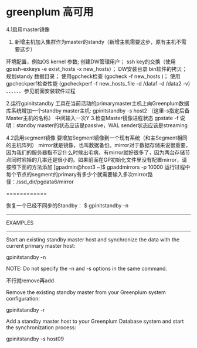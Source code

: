 # greenplum 高可用

4.1启用master镜像
1. 新增主机加入集群作为master的standy（新增主机需要这步，原有主机不需要这步）

环境配置，例如OS kernel 参数;
创建DW管理用户；
ssh key的交换（使用gpssh-exkeys -e exist_hosts -x new_hosts）；
DW安装目录 bin软件的拷贝；
规划standy 数据目录；
使用gpcheck检查 (gpcheck -f new_hosts )；
使用gpcheckperf检查性能 (gpcheckperf -f new_hosts_file -d /data1 -d /data2 -v)
、、、、、、参见前面安装软件过程

2.运行gpinitstandby 工具在当前活动的primarymaster主机上向Greenplum数据库系统增加一个standby master主机:
   gpinitstandby -s host2       （这里-s指定后备Master主机的名称）
    中间输入一次Y
3.检查Master镜像进程状态
   gpstate -f
    说明：standby master的状态应该是passive，WAL sender状态应该是streaming

4.2启用segment镜像
要增加Segment镜像到一个现有系统（和主Segment相同的主机阵列）
    mirror就是镜像，也叫数据备份。mirror对于数据存储来说很重要，因为我们的服务器指不定什么时候出毛病，有mirror就好很多了，因为两台存储节点同时宕掉的几率还是很小的。如果前面在GP初始化文件里没有配置mirror，请按照下面的方法添加
[gpadmin@host3 ~]$ gpaddmirrors -p 10000
运行过程中每个节点的segment的primary有多少个就需要输入多次mirror路径：/ssd_dir/pgdata6/mirror

============

恢复一个已经不同步的Standby：
$ gpinitstandby -n

*****************************************************
EXAMPLES
*****************************************************



Start an existing standby master host and synchronize the data with the 
current primary master host: 

gpinitstandby -n 

NOTE: Do not specify the -n and -s options in the same command. 

不行就remove再add

Remove the existing standby master from your Greenplum system 
configuration: 

gpinitstandby -r 


Add a standby master host to your Greenplum Database system and start 
the synchronization process: 

gpinitstandby -s host09 
